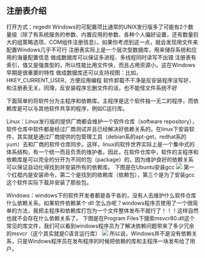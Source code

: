 ## 注册表介绍 
打开方式：regedit
Windows的可配置项比通常的UNIX发行版多了可能有2个数量级（除了有系统服务的参数、内置应用的参数、各种个人偏好设置，还有数量巨大的组策略选项、COM组件注册信息）。如果你考虑到这一点，就会发现用文件来配置Windows几乎不可行
注册表实际上是一个层次型数据库，用来储存系统和应用的海量配置信息
做成数据库可以保证多进程、多线程同时读写不出错
注册表有索引，值又是强类型的，所以性能比用文件快，而且占用资源小。这在Windows早期是很重要的特性
做成数据库还可以支持视图：比如，HKEY_CURRENT_USER，方便应用编程
软件卸载不干净是反安装程序没写好，和注册表无关。同理，反安装程序忘删文件的话，也不能怪文件系统不好




下面简单的将软件分为主程序和依赖库。主程序是这个软件独一无二的程序，而依赖库是可以与其他软件共享的程序，例如C运行库。


Linux：Linux发行版的提供厂商都会维护一个软件仓库（software repository），软件仓库中软件都是经过厂商测试并且已经解决好依赖关系的。在linux下安装软件，其实就是通过厂商提供的包管理工具（debian系的apt-get，redhat系的yum）去和厂商的软件仓库同步。这样，linux的软件世界实际上是一个集中式的体系结构，有一个统一而且负责的维护者。因此，在软件仓库中，软件的主程序和依赖库是可以完全的分开为不同的包（package）的，因为维护良好的依赖关系可以保证自动化得找到并安装所有的依赖库。
下图是在Ubuntu安装gcc
![](https://sunxvming.com/imgs/0.0024645491503179073.png)
第一个红框内是安装命令，第二个是找到的依赖库（依赖包），第三个是为了安装gcc这个软件实际下载并安装了那些包。



Windows：windows下的软件开发者都是各干各的，没有人去维护什么软件仓库什么依赖关系。如果软件依赖某个 dll 怎么办呢？windows程序员使用了一个很简单的方法，我把主程序和依赖库打包为一个文件整体发布不就行了！！！这样自然也就不会存在什么依赖关系了。
下图是在Program Files下搜索msvcr80.dll这个常见的库文件，我们可以看到windows程序员为了解决依赖问题带来了多少冗余的msvcr（这个其实就是C语言运行库）
![](https://sunxvming.com/imgs/11942b0f-3ca2-4b04-8cf1-7fd70958b318.jpg)
所以说，Windows并不是没有依赖关系，只是Windows程序员在发布程序的时候把依赖的库和主程序一块发布给了用户。





